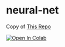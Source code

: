 # neural-net

Copy of [This Repo](https://github.com/karpathy/micrograd)

[![Open In Colab](https://colab.research.google.com/assets/colab-badge.svg)](https://colab.research.google.com/github/ak2742/neural-net/blob/main/nn_core.ipynb)
